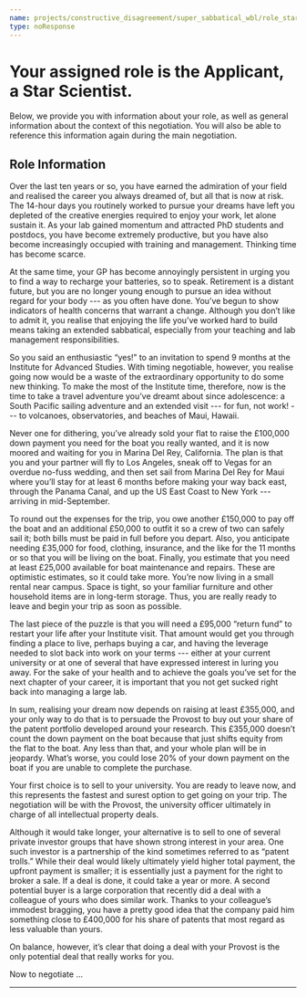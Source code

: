 ```yaml
---
name: projects/constructive_disagreement/super_sabbatical_wbl/role_star_scientist.md
type: noResponse
---
```


# Your assigned role is the Applicant, a Star Scientist.

Below, we provide you with information about your role, as well as general information about the context of this negotiation. You will also be able to reference this information again during the main negotiation.

## Role Information

Over the last ten years or so, you have earned the admiration of your field and realised the career you always dreamed of, but all that is now at risk. The 14-hour days you routinely worked to pursue your dreams have left you depleted of the creative energies required to enjoy your work, let alone sustain it. As your lab gained momentum and attracted PhD students and postdocs, you have become extremely productive, but you have also become increasingly occupied with training and management. Thinking time has become scarce.

At the same time, your GP has become annoyingly persistent in urging you to find a way to recharge your batteries, so to speak. Retirement is a distant future, but you are no longer young enough to pursue an idea without regard for your body --- as you often have done. You’ve begun to show indicators of health concerns that warrant a change. Although you don’t like to admit it, you realise that enjoying the life you’ve worked hard to build means taking an extended sabbatical, especially from your teaching and lab management responsibilities.

So you said an enthusiastic “yes!” to an invitation to spend 9 months at the Institute for Advanced Studies. With timing negotiable, however, you realise going now would be a waste of the extraordinary opportunity to do some new thinking. To make the most of the Institute time, therefore, now is the time to take a travel adventure you’ve dreamt about since adolescence: a South Pacific sailing adventure and an extended visit --- for fun, not work! --- to volcanoes, observatories, and beaches of Maui, Hawaii.

Never one for dithering, you’ve already sold your flat to raise the £100,000 down payment you need for the boat you really wanted, and it is now moored and waiting for you in Marina Del Rey, California. The plan is that you and your partner will fly to Los Angeles, sneak off to Vegas for an overdue no-fuss wedding, and then set sail from Marina Del Rey for Maui where you’ll stay for at least 6 months before making your way back east, through the Panama Canal, and up the US East Coast to New York --- arriving in mid-September.

To round out the expenses for the trip, you owe another £150,000 to pay off the boat and an additional £50,000 to outfit it so a crew of two can safely sail it; both bills must be paid in full before you depart. Also, you anticipate needing £35,000 for food, clothing, insurance, and the like for the 11 months or so that you will be living on the boat. Finally, you estimate that you need at least £25,000 available for boat maintenance and repairs. These are optimistic estimates, so it could take more. You’re now living in a small rental near campus. Space is tight, so your familiar furniture and other household items are in long-term storage. Thus, you are really ready to leave and begin your trip as soon as possible.

The last piece of the puzzle is that you will need a £95,000 “return fund” to restart your life after your Institute visit. That amount would get you through finding a place to live, perhaps buying a car, and having the leverage needed to slot back into work on your terms --- either at your current university or at one of several that have expressed interest in luring you away. For the sake of your health and to achieve the goals you’ve set for the next chapter of your career, it is important that you not get sucked right back into managing a large lab.

In sum, realising your dream now depends on raising at least £355,000, and your only way to do that is to persuade the Provost to buy out your share of the patent portfolio developed around your research. This £355,000 doesn’t count the down payment on the boat because that just shifts equity from the flat to the boat. Any less than that, and your whole plan will be in jeopardy. What’s worse, you could lose 20% of your down payment on the boat if you are unable to complete the purchase.

Your first choice is to sell to your university. You are ready to leave now, and this represents the fastest and surest option to get going on your trip. The negotiation will be with the Provost, the university officer ultimately in charge of all intellectual property deals.

Although it would take longer, your alternative is to sell to one of several private investor groups that have shown strong interest in your area. One such investor is a partnership of the kind sometimes referred to as “patent trolls.” While their deal would likely ultimately yield higher total payment, the upfront payment is smaller; it is essentially just a payment for the right to broker a sale. If a deal is done, it could take a year or more. A second potential buyer is a large corporation that recently did a deal with a colleague of yours who does similar work. Thanks to your colleague’s immodest bragging, you have a pretty good idea that the company paid him something close to £400,000 for his share of patents that most regard as less valuable than yours.

On balance, however, it’s clear that doing a deal with your Provost is the only potential deal that really works for you.

Now to negotiate ...

---